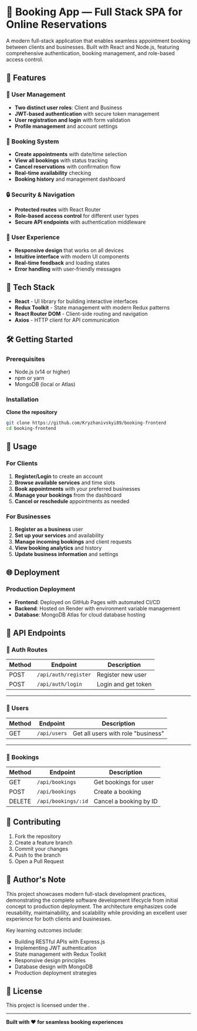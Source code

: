 # 📅 Booking App — Full Stack SPA for Online Reservations

A modern full-stack application that enables seamless appointment booking between clients and businesses. Built with React and Node.js, featuring comprehensive authentication, booking management, and role-based access control.

## 🌟 Features

### 👥 User Management

- **Two distinct user roles**: Client and Business
- **JWT-based authentication** with secure token management
- **User registration and login** with form validation
- **Profile management** and account settings

### 📅 Booking System

- **Create appointments** with date/time selection
- **View all bookings** with status tracking
- **Cancel reservations** with confirmation flow
- **Real-time availability** checking
- **Booking history** and management dashboard

### 🔒 Security & Navigation

- **Protected routes** with React Router
- **Role-based access control** for different user types
- **Secure API endpoints** with authentication middleware

### 🎨 User Experience

- **Responsive design** that works on all devices
- **Intuitive interface** with modern UI components
- **Real-time feedback** and loading states
- **Error handling** with user-friendly messages

## 🚀 Tech Stack

- **React** - UI library for building interactive interfaces
- **Redux Toolkit** - State management with modern Redux patterns
- **React Router DOM** - Client-side routing and navigation
- **Axios** - HTTP client for API communication

## 🛠️ Getting Started

### Prerequisites

- Node.js (v14 or higher)
- npm or yarn
- MongoDB (local or Atlas)

### Installation

 **Clone the repository**

```bash
git clone https://github.com/Kryzhanivskyi89/booking-frontend
cd booking-frontend
```

## 📱 Usage

### For Clients

1. **Register/Login** to create an account
2. **Browse available services** and time slots
3. **Book appointments** with your preferred businesses
4. **Manage your bookings** from the dashboard
5. **Cancel or reschedule** appointments as needed

### For Businesses

1. **Register as a business** user
2. **Set up your services** and availability
3. **Manage incoming bookings** and client requests
4. **View booking analytics** and history
5. **Update business information** and settings

## 🌐 Deployment

### Production Deployment

- **Frontend**: Deployed on GitHub Pages with automated CI/CD
- **Backend**: Hosted on Render with environment variable management
- **Database**: MongoDB Atlas for cloud database hosting

## 🧪 API Endpoints

### 🔐 Auth Routes

| Method | Endpoint | Description |
| --- | --- | --- |
| POST | `/api/auth/register` | Register new user |
| POST | `/api/auth/login` | Login and get token |

---

### 👤 Users

| Method | Endpoint | Description |
| --- | --- | --- |
| GET | `/api/users` | Get all users with role "business" |

---

### 📅 Bookings

| Method | Endpoint | Description |
| --- | --- | --- |
| GET | `/api/bookings` | Get bookings for user |
| POST | `/api/bookings` | Create a booking |
| DELETE | `/api/bookings/:id` | Cancel a booking by ID |

## 🤝 Contributing

1. Fork the repository
2. Create a feature branch 
3. Commit your changes 
4. Push to the branch 
5. Open a Pull Request

## 🧠 Author's Note

This project showcases modern full-stack development practices, demonstrating the complete software development lifecycle from initial concept to production deployment. The architecture emphasizes code reusability, maintainability, and scalability while providing an excellent user experience for both clients and businesses.

Key learning outcomes include:

- Building RESTful APIs with Express.js
- Implementing JWT authentication
- State management with Redux Toolkit
- Responsive design principles
- Database design with MongoDB
- Production deployment strategies

## 📄 License

This project is licensed under the <AndrewDev/>.

---

**Built with ❤️ for seamless booking experiences**